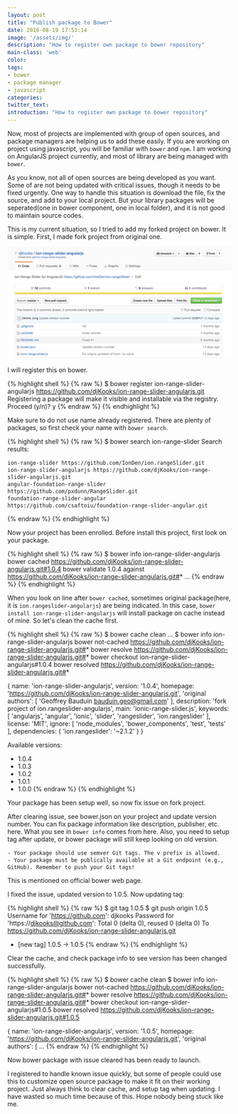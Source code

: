 ```yaml
---
layout: post
title: "Publish package to Bower"
date: 2016-08-19 17:53:14
image: '/assets/img/'
description: "How to register own package to bower repository"
main-class: 'web'
color:
tags:
- bower
- package manager
- javascript
categories:
twitter_text:
introduction: "How to register own package to bower repository"
---
```


Now, most of projects are implemented with group of open sources, and package managers are helping us to add these easily. If you are working on project using javascript, you will be familiar with `bower` and `npm`. I am working on AngularJS project currently, and most of library are being managed with `bower`.

As you know, not all of open sources are being developed as you want. Some of are not being updated with critical issues, though it needs to be fixed urgently. One way to handle this situation is download the file, fix the source, and add to your local project. But your library packages will be seperated(one in bower component, one in local folder), and it is not good to maintain source codes.

This is my current situation, so I tried to add my forked project on bower.
It is simple. First, I made fork project from original one.

![Screenshot](/assets/post_img/bower_register/fork_project.png)

I will register this on bower.

{% highlight shell %}
{% raw %}
$ bower register ion-range-slider-angularjs https://github.com/djKooks/ion-range-slider-angularjs.git
Registering a package will make it visible and installable via the registry.
Proceed (y/n)? y
{% endraw %}
{% endhighlight %}

Make sure to do not use name already registered. There are plenty of packages, so first check your name with `bower search`.

{% highlight shell %}
{% raw %}
$ bower search ion-range-slider
Search results:

    ion-range-slider https://github.com/IonDen/ion.rangeSlider.git
    ion-range-slider-angularjs https://github.com/djKooks/ion-range-slider-angularjs.git
    angular-foundation-range-slider https://github.com/pxdunn/RangeSlider.git
    foundation-range-slider-angular https://github.com/csaftoiu/foundation-range-slider-angular.git
{% endraw %}
{% endhighlight %}

Now your project has been enrolled. Before install this project, first look on your package.

{% highlight shell %}
{% raw %}
$ bower info ion-range-slider-angularjs
bower cached        https://github.com/djKooks/ion-range-slider-angularjs.git#1.0.4
bower validate      1.0.4 against https://github.com/djKooks/ion-range-slider-angularjs.git#*
...
{% endraw %}
{% endhighlight %}

When you look on line after `bower cached`, sometimes original package(here, it is  `ion.rangeslider-angularjs`) are being indicated. In this case, `bower install ion-range-slider-angularjs` will install package on cache instead of mine. So let's clean the cache first.

{% highlight shell %}
{% raw %}
$ bower cache clean
...
$ bower info ion-range-slider-angularjs
bower not-cached    https://github.com/djKooks/ion-range-slider-angularjs.git#*
bower resolve       https://github.com/djKooks/ion-range-slider-angularjs.git#*
bower checkout      ion-range-slider-angularjs#1.0.4
bower resolved      https://github.com/djKooks/ion-range-slider-angularjs.git#*

{
  name: 'ion-range-slider-angularjs',
  version: '1.0.4',
  homepage: 'https://github.com/djKooks/ion-range-slider-angularjs.git',
  'original authors': [
    'Geoffrey Bauduin <bauduin.geo@gmail.com>'
  ],
  description: 'fork project of ion.rangeslider-angularjs',
  main: 'ionic-range-slider.js',
  keywords: [
    'angularjs',
    'angular',
    'ionic',
    'slider',
    'rangeslider',
    'ion.rangeslider'
  ],
  license: 'MIT',
  ignore: [
    'node_modules',
    'bower_components',
    'test',
    'tests'
  ],
  dependencies: {
    'ion.rangeslider': '~2.1.2'
  }
}

Available versions:
  - 1.0.4
  - 1.0.3
  - 1.0.2
  - 1.0.1
  - 1.0.0
{% endraw %}
{% endhighlight %}

Your package has been setup well, so now fix issue on fork project.

After clearing issue, see bower.json on your project and update version number. You can fix package information like description, publisher, etc. here. What you see in `bower info` comes from here. Also, you need to setup tag after update, or bower package will still keep looking on old version.

```
- Your package should use semver Git tags. The v prefix is allowed.
- Your package must be publically available at a Git endpoint (e.g., GitHub). Remember to push your Git tags!
```
This is mentioned on official bower web page.

I fixed the issue, updated version to 1.0.5. Now updating tag:

{% highlight shell %}
{% raw %}
$ git tag 1.0.5
$ git push origin 1.0.5
Username for 'https://github.com': djkooks
Password for 'https://djkooks@github.com':
Total 0 (delta 0), reused 0 (delta 0)
To https://github.com/djKooks/ion-range-slider-angularjs.git
 * [new tag]         1.0.5 -> 1.0.5
{% endraw %}
{% endhighlight %}

Clear the cache, and check package info to see version has been changed successfully.

{% highlight shell %}
{% raw %}
$ bower cache clean
$ bower info ion-range-slider-angularjs
bower not-cached    https://github.com/djKooks/ion-range-slider-angularjs.git#*
bower resolve       https://github.com/djKooks/ion-range-slider-angularjs.git#*
bower checkout      ion-range-slider-angularjs#1.0.5
bower resolved      https://github.com/djKooks/ion-range-slider-angularjs.git#1.0.5

{
  name: 'ion-range-slider-angularjs',
  version: '1.0.5',
  homepage: 'https://github.com/djKooks/ion-range-slider-angularjs.git',
  'original authors': [
...
{% endraw %}
{% endhighlight %}

Now bower package with issue cleared has been ready to launch.

I registered to handle known issue quickly, but some of people could use this to customize open source package to make it fit on their working project. Just always think to clear cache, and setup tag when updating. I have wasted so much time because of this. Hope nobody being stuck like me.
